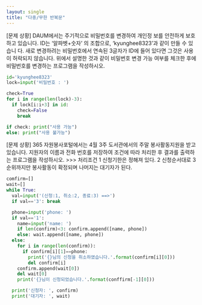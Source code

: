 ```yaml
---
layout: single
title: "다중/무한 반복문"
---
```


[문제 상황]
DAUM에서는 주기적으로 비밀번호를 변경하여 개인정
보를 안전하게 보호하고 있습니다. ID는 ‘알파벳+숫자’ 의 조합으로, ‘kyunghee8323’과 같이 만들 수 있습니
다. 새로 변경하려는 비밀번호에서 연속된 3글자가 ID에
들어 있다면 그것은 사용이 허락되지 않습니다. 위에서
설명한 것과 같이 비밀번호 변경 가능 여부를 체크한
후에 비밀번호를 변경하는 프로그램을 작성하시오.

~~~python
id='kyunghee8323'
lock=input('비밀번호 : ')

check=True
for i in range(len(lock)-3):
  if lock[i:i+3] in id:
    check=False
    break

if check: print("사용 가능")
else: print("사용 불가능")
~~~

[문제 상황]
365 자원봉사포털에서는 4월 3주 도서관에서의 주말
봉사활동지원을 받고 있습니다. 지원자의 이름과 전화
번호를 저장하여 조건에 따라 처리한 후 결과를 출력하
는 프로그램을 작성하시오. >>> 처리조건
1 신청기한은 정해져 있다. 2 신청순서대로 3순위까지만 봉사활동이 확정되며 나머지는 대기자가 된다.

~~~python
comfirm=[]
wait=[]
while True:
  val=input('(신청:1, 취소:2, 종료:3) ==>')
  if val=='3': break

  phone=input('phone: ')
  if val=='1':
    name=input('name: ')
    if len(confirm)<3: confirm.append([name, phone])
    else: wait.append([name, phone])
  else:
    for i in range(len(confirm)):
      if confirm[i][1]==phone:
        print('{}님의 신청을 취소하였습니다.'.format(confirm[i][0]))
        del confirm[i]
    confirm.append(wait[0])
    del wait[0]
    print('{}님이 신청되었습니다.'.format(conffirm[-1][0]))

  print('신청자: ', confirm)
  print('대기자: ', wait)
  ~~~

